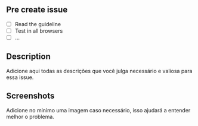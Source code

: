 ## Pre create issue

- [ ] Read the guideline
- [ ] Test in all browsers
- [ ] ...

## Description

Adicione aqui todas as descrições que você julga necessário e valiosa para essa issue.

## Screenshots

Adicione no minimo uma imagem caso necessário, isso ajudará a entender melhor o problema.
